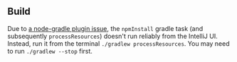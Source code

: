 ## Build

Due to [a node-gradle plugin issue](https://github.com/node-gradle/gradle-node-plugin/issues/152), the `npmInstall`
gradle task (and subsequently `processResources`) doesn't run reliably from the IntelliJ UI.
Instead, run it from the terminal `./gradlew processResources`.
You may need to run `./gradlew --stop` first.
